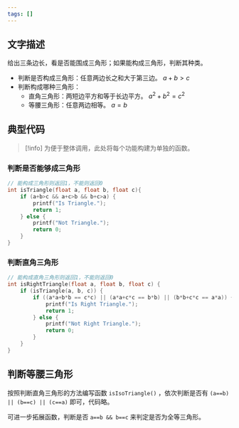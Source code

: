 ```yaml
---
tags: []
---
```


## 文字描述

给出三条边长，看是否能围成三角形；如果能构成三角形，判断其种类。

- 判断是否构成三角形：任意两边长之和大于第三边。 $a + b > c$
- 判断构成哪种三角形：
	- 直角三角形：两短边平方和等于长边平方。 $a^2 + b^2 = c^2$
	- 等腰三角形：任意两边相等。 $a=b$

## 典型代码

> [!info] 
> 为便于整体调用，此处将每个功能构建为单独的函数。

### 判断是否能够成三角形

```c
// 能构成三角形则返回1，不能则返回0
int isTriangle(float a, float b, float c){
	if (a+b>c && a+c>b && b+c>a) {
		printf("Is Triangle.");
		return 1;
	} else {
		printf("Not Triangle.");
		return 0;
	}
}
```

### 判断直角三角形

```c
// 能构成直角三角形则返回1，不能则返回0
int isRightTriangle(float a, float b, float c) {
	if (isTriangle(a, b, c)) {
		if ((a*a+b*b == c*c) || (a*a+c*c == b*b) || (b*b+c*c == a*a)) {
			printf("Is Right Triangle.");
			return 1;
		} else {
			printf("Not Right Triangle.");
			return 0;
		}
	}
}
```

## 判断等腰三角形

按照判断直角三角形的方法编写函数 `isIsoTriangle()` ，依次判断是否有 `(a==b) || (b==c) || (c==a)` 即可，代码略。

可进一步拓展函数，判断是否 `a==b && b==c` 来判定是否为全等三角形。
